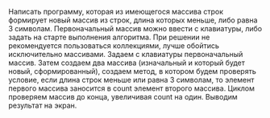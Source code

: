 Написать программу, которая из имеющегося массива строк формирует новый массив из строк, длина которых меньше, либо равна 3 символам. Первоначальный массив можно ввести с клавиатуры, либо задать на старте выполнения алгоритма. При решении не рекомендуется пользоваться коллекциями, лучше обойтись исключительно массивами.
Задаем с клавиатуры первоначальный массив. Затем создаем два массива (изначальный и который будет новый, сформированный), создаем метод, в котором будем проверять условие, если длина строк меньше или равна 3 символам, то элемент первого массива заносится в count элемент второго массива. Циклом проверяем массив до конца, увеличивая count на один.
Выводим результат на экран.
